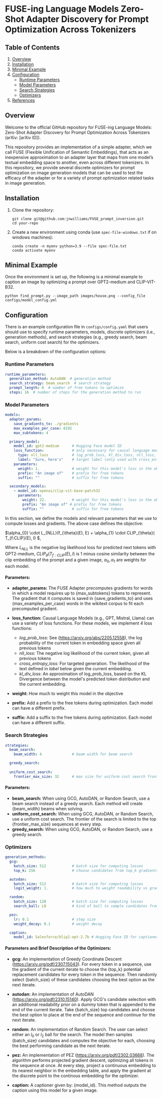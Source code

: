 # FUSE-ing Language Models Zero-Shot Adapter Discovery for Prompt Optimization Across Tokenizers

## Table of Contents

1. [Overview](#overview)
2. [Installation](#installation)
3. [Minimal Example](#minimal-example)
4. [Configuration](#configuration)
    - [Runtime Parameters](#runtime-parameters)
    - [Model Parameters](#model-parameters)
    - [Search Strategies](#search-strategies)
    - [Optimizers](#optimizers)
5. [References](#references)

## Overview

Welcome to the official GitHub repository for FUSE-ing Language Models: Zero-Shot Adapter Discovery for Prompt Optimization Across Tokenizers (arXiv: [arXiv ID]).

This repository provides an implementation of a simple adapter, which we call FUSE (Flexible Unification of Semantic Embeddings), that acts as an inexpensive approximation to an adapter layer that maps from one model’s textual embedding space to another, even across different tokenizers. In this repository, we provide several discrete optimizers for prompt optimization on image generation models that can be used to test the efficacy of the adapter or for a variety of prompt optimization related tasks in image generation.

## Installation

1. Clone the repository:
   ```
   git clone git@github.com:jnwilliams/FUSE_prompt_inversion.git
   cd your-repo
   ```

2. Create a new environment using conda (use `spec-file-windows.txt` if on windows machines):
   ```
   conda create -n myenv python=3.9 --file spec-file.txt
   conda activate myenv
   ```

## Minimal Example

Once the environment is set up, the following is a minimal example to caption an image by optimizing a prompt over GPT2-medium and CLIP-VIT-B32.

`python find_prompt.py --image_path images/house.png --config_file configs/model_config.yml`

## Configuration

There is an example configuration file in `configs/config.yaml` that users should use to specify runtime parameters, models, discrete optimizers (i.e., generation methods), and search strategies (e.g., greedy search, beam search, uniform cost search) for the optimizers.  

Below is a breakdown of the configuration options:

### Runtime Parameters

```yaml
runtime_parameters:
  generation_method: AutoDAN  # generation method
  search_strategy: beam_search  # search strategy
  prompt_length: 0  # number of free tokens to optimize
  steps: 16  # number of steps for the generation method to run
```

### Model Parameters

```yaml
models:
  adapter_params:
    save_gradients_to: ./gradients
    max_examples_per_case: 8192
    max_subtokens: 4

  primary_model:
    model_id: gpt2-medium      # Hugging Face model ID
    loss_function:             # only necessary for causal language models
      type: nll_loss           # log_prob_loss, kl_div_loss, nll_loss, or cross_entropy_loss
      label: "Sure, here's"    # target label (only used with cross_entropy)
    parameters:
      weight: 1.               # weight for this model's loss in the objective
      prefix: "An image of"    # prefix for free tokens
      suffix: ""               # suffix for free tokens

  secondary_models:
    - model_id: openai/clip-vit-base-patch32
      parameters:
        weight: 22.            # weight for this model's loss in the objective
        prefix: "An image of" # prefix for free tokens
        suffix: ""             # suffix for free tokens
```

In this section, we define the models and relevant parameters that we use to compute losses and gradients. The above case defines the objective:

$\alpha_{0} \cdot L_{NLL}(f_{\theta}(E), E) + \alpha_{1} \cdot CLIP_{\theta}( T_{f:CLIP}(E), I) $,
  
Where $L_{NLL}$ is the negative log likelihood loss for predicted next tokens with GPT2-medium, $CLIP_{\theta}(T_{f:CLIP}(E), I)$ is 1 minus cosine similarity between the clip embedding of the prompt and a given image, $\alpha_{0}, \alpha_{1}$ are weights for each model.

#### Parameters:

- **adapter_params:** The FUSE Adapter precomputes gradients for words in which a model requires up to {max_subtokens} tokens to represent. The gradient that it computes is saved in {save_gradients_to} and uses {max_examples_per_case} words in the wikitext corpus to fit each precomputed gradient. 

- **loss_function:** Causal Language Models (e.g., GPT, Mistral, Llama) can use a variety of loss functions. For these models, we implement 4 loss functions:
  - *log_prob_loss:* See (https://arxiv.org/abs/2205.12558), the log probability of the current token in embedding space given all previous tokens
  - *nll_loss:* The negative log likelihood of the current token, given all previous tokens
  - *cross_entropy_loss:* For targeted generation. The likelihood of the text defined in *label* below given the current embedding.
  - *kl_div_loss:* An approximation of log_prob_loss, based on the KL Divergence between the model's predicted token distribution and the current embedding.

- **weight:** How much to weight this model in the objective
- **prefix:** Add a prefix to the free tokens during optimization. Each model can have a different prefix.  
- **suffix:** Add a suffix to the free tokens during optimization. Each model can have a different suffix.  

### Search Strategies

```yaml
strategies:
  beam_search:
    beam_width: 4              # beam width for beam search

  greedy_search:
  
  uniform_cost_search:
    frontier_max_size: 32      # max size for uniform cost search frontier
```

#### Parameters:

- **beam_search:** When using GCG, AutoDAN, or Random Search, use a beam search instead of a greedy search. Each method will create {beam_width} beams when solving.
- **uniform_cost_search:** When using GCG, AutoDAN, or Random Search, use a uniform cost search. The frontier of the search is limited to the top {frontier_max_size} sequences at every step. 
- **greedy_search:** When using GCG, AutoDAN, or Random Search, use a greedy search.

### Optimizers

```yaml
generation_methods:
  gcg:
    batch_size: 512            # batch size for computing losses
    top_k: 256                 # choose candidates from top_k gradients for each free token

  autodan:
    batch_size: 512            # batch size for computing losses
    logit_weight: 1.           # how much to weight readability vs gradient

  random:
    batch_size: 128            # batch size for computing losses
    search_ball: L0            # kind of ball to sample candidates from (L2 or L0)

  pez:
    lr: 0.1                    # step size
    weight_decay: 0.1          # weight decay

  caption:
    model_id: Salesforce/blip2-opt-2.7b # Hugging Face ID for captioner
```

#### Parameters and Brief Description of the Optimizers:

- **gcg:** An implementation of Greedy Coordinate Descent (https://arxiv.org/pdf/2307.15043). For every token in a sequence, use the gradient of the current iterate to choose the {top_k} potential replacement candidates for every token in the sequence. Then randomly select {batch_size} of these candidates choosing the best option as the next iterate.

- **autodan:** An implementation of AutoDAN (https://arxiv.org/pdf/2310.15140). Apply GCG's candidate selection with an additional readability prior on a dummy token that is appended to the end of the current iterate. Take {batch_size} top candidates and choose the best option to place at the end of the sequence and continue for the next iterate.

- **random:** An implementation of Random Search. The user can select either an $l_{0}$ or $l_{2}$ ball for the search. The model then samples {batch_size} candidates and computes the objective for each, choosing the best performing candidate as the next iterate.

- **pez:** An implementation of PEZ (https://arxiv.org/pdf/2302.03668). The algorithm performs projected gradient descent, optimizing all tokens in the sequence at once. At every step, project a continuous embedding to its nearest neighbor in the embedding table, and apply the gradient at the discrete point to the continous embedding for the optimizer.

- **caption:** A captioner given by: {model_id}. This method outputs the caption using this model for a given image.
